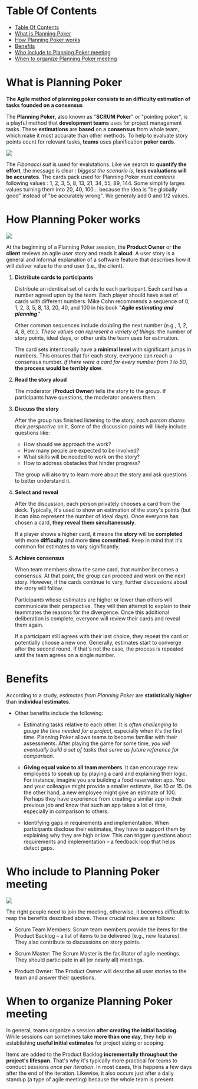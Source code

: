 # Table Of Contents

- [Table Of Contents](#table-of-contents)
- [What is Planning Poker](#what-is-planning-poker)
- [How Planning Poker works](#how-planning-poker-works)
- [Benefits](#benefits)
- [Who include to Planning Poker meeting](#who-include-to-planning-poker-meeting)
- [When to organize Planning Poker meeting](#when-to-organize-planning-poker-meeting)

# What is Planning Poker

**The Agile method of planning poker consists to an difficulty estimation of tasks founded on a consensus**

The **Planning Poker**, also known as "**SCRUM Poker**" or "pointing poker", is a playful method that **development teams** uses for project management tasks.
These **estimations** are **based** on a **consensus** from whole team, which make it most accurate than other methods. 
To help to evaluate story points count for relevant tasks, **teams** uses planification **poker cards**.

![](../assets/cards.png)

The *Fibonacci suit* is used for evalutations.
Like we search to **quantify the effort**, the message is clear : *biggest the scenario is*, **less evaluations will be accurates**.
The cards pack used for Planning Poker *must contains* following values : 1, 2, 3, 5, 8, 13, 21, 34, 55, 89, 144.
Some simplify larges values turning them into 20, 40, 100... because the idea is "be globally good" instead of "be accurately wrong".
We generaly add 0 and 1/2 values.

# How Planning Poker works

![](../assets/meeting.jpg)

At the beginning of a Planning Poker session, the **Product Owner** or **the client** reviews an agile user story and reads it **aloud**. A user story is a general and informal explanation of a software feature that describes how it will deliver value to the end user (i.e., the client).

1. **Distribute cards to participants**

   Distribute an identical set of cards to each participant. Each card has a number agreed upon by the team. Each player should have a set of cards with different numbers. Mike Cohn recommends a sequence of 0, 1, 2, 3, 5, 8, 13, 20, 40, and 100 in his book "***Agile estimating and planning***."

   Other common sequences include doubling the next number (e.g., 1, 2, 4, 8, etc.). *These values can represent a variety of things*: the number of story points, ideal days, or other units the team uses for estimation.

   The card sets intentionally have a **minimal level** with significant jumps in numbers. This ensures that for each story, everyone can reach a consensus number. *If there were a card for every number from 1 to 50*, **the process would be terribly slow**.

2. **Read the story aloud**

   The moderator (**Product Owner**) tells the story to the group. If participants have questions, the moderator answers them.

3. **Discuss the story**

   After the group has finished listening to the story, *each person shares their perspective* on it. Some of the discussion points will likely include questions like:

   - How should we approach the work?
   - How many people are expected to be involved?
   - What skills will be needed to work on the story?
   - How to address obstacles that hinder progress?

   The group will also try to learn more about the story and ask questions to better understand it.

4. **Select and reveal**

   After the discussion, each person privately chooses a card from the deck. Typically, it's used to show an estimation of the story's points (but it can also represent the number of ideal days). Once everyone has chosen a card, **they reveal them simultaneously**.

   If a player shows a higher card, it means the **story** will be **completed** with more **difficulty** and more **time committed**. Keep in mind that it's common for estimates to vary significantly.

5. **Achieve consensus**

   When team members show the same card, that number becomes a consensus. At that point, the group can proceed and work on the next story. However, if the cards continue to vary, further discussions about the story will follow.

   Participants whose estimates are higher or lower than others will communicate their perspective. They will then attempt to explain to their teammates the reasons for the divergence. Once this additional deliberation is complete, everyone will review their cards and reveal them again.

   If a participant still agrees with their last choice, they repeat the card or potentially choose a new one. Generally, estimates start to converge after the second round. If that's not the case, the process is repeated until the team agrees on a single number.

# Benefits

According to a study, *estimates from Planning Poker* are **statistically higher** than **individual estimates**.

- Other benefits include the following:

  - Estimating tasks relative to each other. It is *often challenging to gauge the time needed for a project*, especially when it's the first time. Planning Poker allows teams to become familiar with their assessments. After playing the game for some time, *you will eventually build a set of tasks that serve as future reference for comparison*.

  - **Giving equal voice to all team members**. It can encourage new employees to speak up by playing a card and explaining their logic. For instance, imagine you are building a food reservation app. You and your colleague might provide a smaller estimate, like 10 or 15. On the other hand, a new employee might give an estimate of 100. Perhaps they have experience from creating a similar app in their previous job and know that such an app takes a lot of time, especially in comparison to others.

  - Identifying gaps in requirements and implementation. When participants disclose their estimates, they have to support them by explaining why they are high or low. This can trigger questions about requirements and implementation – a feedback loop that helps detect gaps.

# Who include to Planning Poker meeting

![](../assets/team.jpg)

The right people need to join the meeting, otherwise, it becomes difficult to reap the benefits described above. These crucial roles are as follows:

- Scrum Team Members: Scrum team members provide the items for the Product Backlog – a list of items to be delivered (e.g., new features). They also contribute to discussions on story points.

- Scrum Master: The Scrum Master is the facilitator of agile meetings. They should participate in all (or nearly all) meetings.

- Product Owner: The Product Owner will describe all user stories to the team and answer their questions.

# When to organize Planning Poker meeting

In general, teams organize a session **after creating the initial backlog**. While sessions can sometimes take **more than one day**, they help in establishing **useful initial estimates** for project sizing or scoping.

Items are added to the Product Backlog **incrementally throughout the project's lifespan**. That's why it's typically more practical for teams to conduct sessions *once per iteration*. In most cases, this happens a few days after the end of the iteration. Likewise, it also occurs just after a daily standup (a type of agile meeting) because the whole team is present.